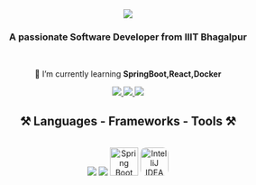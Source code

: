 <div align="center">
    <img src="https://readme-typing-svg.herokuapp.com?font=Fira+Code&pause=1000&width=435&lines=Hi+There!%F0%9F%91%8B;I'm+Dip+Biswas!" />
</div>


<h3 align="center">A passionate Software Developer from IIIT Bhagalpur</h3>

<br/>

<div align="center">
 

 🌱 I’m currently learning **SpringBoot,React,Docker**
 </div>
 
<div align="center"> 
  <a href="mailto:bdip6333@gmail.com">
    <img src="https://img.shields.io/badge/Gmail-333333?style=for-the-badge&logo=gmail&logoColor=red" />
  </a>
  <a href="https://www.linkedin.com/in/dip-biswas-305176229/" target="_blank">
    <img src="https://img.shields.io/badge/LinkedIn-0077B5?style=for-the-badge&logo=linkedin&logoColor=white" target="_blank" />
  </a>
  <a href="https://github.com/bdip6333" target="_blank">
     <img src="https://img.shields.io/badge/Portfolio-FF5722?style=for-the-badge&logo=todoist&logoColor=white" target="_blank" /> <!-- sqlite, safari, google-chrome are other good icon options -->
  </a>
</div>

<h2 align="center">⚒️ Languages - Frameworks - Tools ⚒️</h2>
<br/>
<div align="center">
    <img src="https://skillicons.dev/icons?i=react,html,css,vscode,eclipse,github,tailwind,git" />
    <img src="https://skillicons.dev/icons?i=java,cpp,javascript,postgres,docker,mysql" />
    <img src="https://www.vectorlogo.zone/logos/springio/springio-icon.svg" alt="Spring Boot" width="50" height="50"/>
    <img src="https://resources.jetbrains.com/storage/products/intellij-idea/img/meta/intellij-idea_logo_300x300.png" alt="IntelliJ IDEA" width="50" height="50" style="border-radius: 10px;"/>
</div>


<br/>
<br/>
